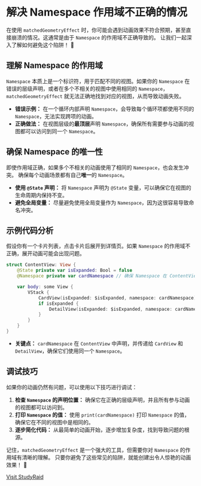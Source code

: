 ﻿# 解决 Namespace 作用域不正确的情况

在使用 `matchedGeometryEffect` 时，你可能会遇到动画效果不符合预期，甚至直接崩溃的情况。这通常是由于 `Namespace` 的作用域不正确导致的。 让我们一起深入了解如何避免这个陷阱！ 🚀

## 理解 Namespace 的作用域

`Namespace` 本质上是一个标识符，用于匹配不同的视图。如果你的 `Namespace` 在错误的层级声明，或者在多个不相关的视图中使用相同的 `Namespace`，`matchedGeometryEffect` 就无法正确地找到对应的视图，从而导致动画失败。

*   **错误示例：** 在一个循环内部声明 `Namespace`，会导致每个循环项都使用不同的 `Namespace`，无法实现跨项的动画。
*   **正确做法：** 在视图层级的**最顶层**声明 `Namespace`，确保所有需要参与动画的视图都可以访问到同一个 `Namespace`。

## 确保 Namespace 的唯一性

即使作用域正确，如果多个不相关的动画使用了相同的 `Namespace`，也会发生冲突。 确保每个动画场景都有自己**唯一**的 `Namespace`。

*   **使用 `@State` 声明：** 将 `Namespace` 声明为 `@State` 变量，可以确保它在视图的生命周期内保持不变。
*   **避免全局变量：** 尽量避免使用全局变量作为 `Namespace`，因为这很容易导致命名冲突。

## 示例代码分析

假设你有一个卡片列表，点击卡片后展开到详情页。如果 `Namespace` 的作用域不正确，展开动画可能会出现问题。

```swift
struct ContentView: View {
    @State private var isExpanded: Bool = false
    @Namespace private var cardNamespace // 确保 Namespace 在 ContentView 中声明

    var body: some View {
        VStack {
            CardView(isExpanded: $isExpanded, namespace: cardNamespace) // 传递 Namespace
            if isExpanded {
                DetailView(isExpanded: $isExpanded, namespace: cardNamespace) // 传递 Namespace
            }
        }
    }
}
```

*   **关键点：** `cardNamespace` 在 `ContentView` 中声明，并传递给 `CardView` 和 `DetailView`，确保它们使用同一个 `Namespace`。

## 调试技巧

如果你的动画仍然有问题，可以使用以下技巧进行调试：

1.  **检查 `Namespace` 的声明位置：** 确保它在正确的层级声明，并且所有参与动画的视图都可以访问到。
2.  **打印 `Namespace` 的值：** 使用 `print(cardNamespace)` 打印 `Namespace` 的值，确保它在不同的视图中是相同的。
3.  **逐步简化代码：** 从最简单的动画开始，逐步增加复杂度，找到导致问题的根源。

记住，`matchedGeometryEffect` 是一个强大的工具，但需要你对 `Namespace` 的作用域有清晰的理解。 只要你避免了这些常见的陷阱，就能创建出令人惊艳的动画效果！ 🎉

[Visit StudyRaid](https://app.studyraid.com/en/read/30594/1318640/namespace)
